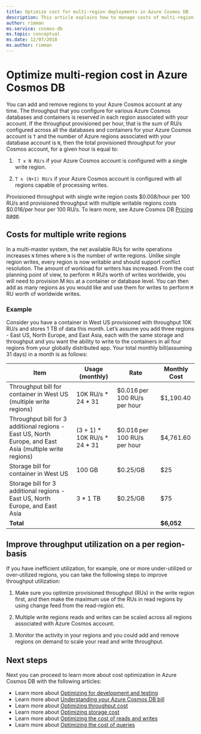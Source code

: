 ```yaml
---
title: Optimize cost for multi-region deployments in Azure Cosmos DB
description: This article explains how to manage costs of multi-region deployments in Azure Cosmos DB.
author: rimman
ms.service: cosmos-db
ms.topic: conceptual
ms.date: 12/07/2018
ms.author: rimman
---
```


# Optimize multi-region cost in Azure Cosmos DB

You can add and remove regions to your Azure Cosmos account at any time. The throughput that you configure for various Azure Cosmos databases and containers is reserved in each region associated with your account. If the throughput provisioned per hour, that is the sum of RU/s configured across all the databases and containers for your Azure Cosmos account is `T` and the number of Azure regions associated with your database account is `N`, then the total provisioned throughput for your Cosmos account, for a given hour is equal to:

1. ` T x N RU/s` if your Azure Cosmos account is configured with a single write region. 

1. `T x (N+1) RU/s` if your Azure Cosmos account is configured with all regions capable of processing writes. 

Provisioned throughput with single write region costs $0.008/hour per 100 RU/s and provisioned throughput with multiple writable regions costs $0.016/per hour per 100 RU/s. To learn more, see Azure Cosmos DB [Pricing page](https://azure.microsoft.com/pricing/details/cosmos-db/).

## Costs for multiple write regions

In a multi-master system, the net available RUs for write operations increases `N` times where `N` is the number of write regions. Unlike single region writes, every region is now writable and should support conflict resolution. The amount of workload for writers has increased. From the cost planning point of view, to perform` M` RU/s worth of writes worldwide, you will need to provision M `RUs` at a container or database level. You can then add as many regions as you would like and use them for writes to perform `M` RU worth of worldwide writes. 

### Example

Consider you have a container in West US provisioned with throughput 10K RU/s and stores 1 TB of data this month. Let’s assume you add three regions - East US, North Europe, and East Asia, each with the same storage and throughput and you want the ability to write to the containers in all four regions from your globally distributed app. Your total monthly bill(assuming 31 days) in a month is as follows:

|**Item**|**Usage (monthly)**|**Rate**|**Monthly Cost**|
|----|----|----|----|
|Throughput bill for container in West US (multiple write regions) |10K RU/s * 24 * 31 |$0.016 per 100 RU/s per hour |$1,190.40 |
|Throughput bill for 3 additional regions - East US, North Europe, and East Asia (multiple write regions) |(3 + 1) * 10K RU/s * 24 * 31 |$0.016 per 100 RU/s per hour |$4,761.60 |
|Storage bill for container in West US |100 GB |$0.25/GB |$25 |
|Storage bill for 3 additional regions - East US, North Europe, and East Asia |3 * 1 TB |$0.25/GB |$75 |
|**Total**|||**$6,052** |

## Improve throughput utilization on a per region-basis

If you have inefficient utilization, for example, one or more under-utilized or over-utilized regions, you can take the following steps to improve throughput utilization:  

1. Make sure you optimize provisioned throughput (RUs) in the write region first, and then make the maximum use of the RUs in read regions by using change feed from the read-region etc. 

2. Multiple write regions reads and writes can be scaled across all regions associated with Azure Cosmos account. 

3. Monitor the activity in your regions and you could add and remove regions on demand to scale your read and write throughput.

## Next steps

Next you can proceed to learn more about cost optimization in Azure Cosmos DB with the following articles:

* Learn more about [Optimizing for development and testing](optimize-dev-test.md)
* Learn more about [Understanding your Azure Cosmos DB bill](understand-your-bill.md)
* Learn more about [Optimizing throughput cost](optimize-cost-throughput.md)
* Learn more about [Optimizing storage cost](optimize-cost-storage.md)
* Learn more about [Optimizing the cost of reads and writes](optimize-cost-reads-writes.md)
* Learn more about [Optimizing the cost of queries](optimize-cost-queries.md)

